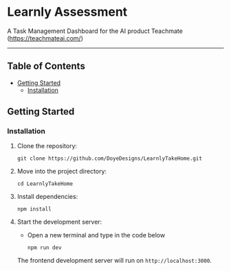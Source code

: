 # Learnly Assessment
A Task Management Dashboard for the AI product Teachmate (https://teachmateai.com/)

---

## Table of Contents

- [Getting Started](#getting-started)
  - [Installation](#installation)

## Getting Started

### Installation
  
1. Clone the repository:

   ```
   git clone https://github.com/DoyeDesigns/LearnlyTakeHome.git
   ```

3. Move into the project directory:

   ```
   cd LearnlyTakeHome
   ```

4. Install dependencies:

   ```
   npm install
   ```

6. Start the development server:

   - Open a new terminal and type in the code below

     ```
     npm run dev
     ```

   The frontend development server will run on `http://localhost:3000`.
